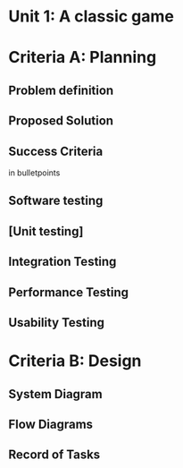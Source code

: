 # Unit 1: A classic game 

# Criteria A: Planning

## Problem definition


## Proposed Solution


## Success Criteria
in bulletpoints

## Software testing

## [Unit testing]


## Integration Testing


## Performance Testing



## Usability Testing



# Criteria B: Design

## System Diagram


## Flow Diagrams


## Record of Tasks
